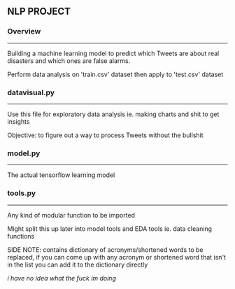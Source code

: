 ## **NLP PROJECT**

### **Overview**
______________________________

Building a machine learning model to predict which Tweets are about real disasters and which ones are false alarms.

Perform data analysis on 'train.csv' dataset then apply to 'test.csv' dataset

### **datavisual.py**
______________________________

Use this file for exploratory data analysis
ie. making charts and shit to get insights

Objective: to figure out a way to process Tweets without the bullshit

### **model.py**
______________________________

The actual tensorflow learning model

### **tools.py**
______________________________

Any kind of modular function to be imported

Might split this up later into model tools and EDA tools
ie. data cleaning functions

SIDE NOTE: contains dictionary of acronyms/shortened words to be replaced, if you can come up with any acronym or shortened word that isn't in the list you can add it to the dictionary directly


*i have no idea what the fuck im doing*
